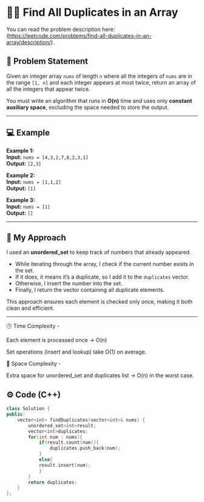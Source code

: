 # 🔗🧩 Find All Duplicates in an Array

You can read the problem description here: (https://leetcode.com/problems/find-all-duplicates-in-an-array/description/).


## 📄 Problem Statement
Given an integer array `nums` of length `n` where all the integers of `nums` are in the range `[1, n]` and each integer appears at most twice, return an array of all the integers that appear twice.

You must write an algorithm that runs in **O(n)** time and uses only **constant auxiliary space**, excluding the space needed to store the output.

---

## 💻 Example

**Example 1:**  
**Input:** `nums = [4,3,2,7,8,2,3,1]`  
**Output:** `[2,3]`

**Example 2:**  
**Input:** `nums = [1,1,2]`  
**Output:** `[1]`

**Example 3:**  
**Input:** `nums = [1]`  
**Output:** `[]`

---

## 🧠 My Approach
I used an **unordered_set** to keep track of numbers that already appeared.  
- While iterating through the array, I check if the current number exists in the set.  
- If it does, it means it’s a duplicate, so I add it to the `duplicates` vector.  
- Otherwise, I insert the number into the set.  
- Finally, I return the vector containing all duplicate elements.

This approach ensures each element is checked only once, making it both clean and efficient.

---

🕒 Time Complexity - 

Each element is processed once → O(n)

Set operations (insert and lookup) take O(1) on average.

💾 Space Complexity - 

Extra space for unordered_set and duplicates list → O(n) in the worst case.

## ⚙️ Code (C++)
```cpp
class Solution {
public:
    vector<int> findDuplicates(vector<int>& nums) {
        unordered_set<int>result;
        vector<int>duplicates;
        for(int num : nums){
            if(result.count(num)){
                duplicates.push_back(num);
            }
            else{
            result.insert(num);
            }
        }
        return duplicates;
    }
};
